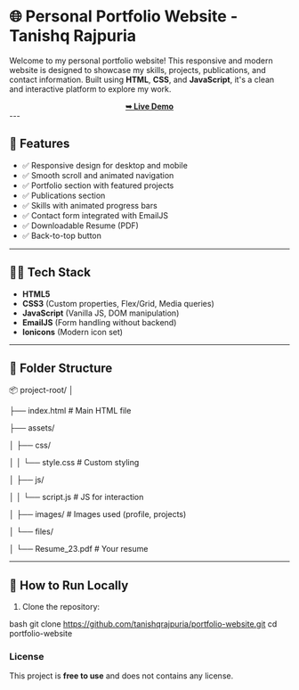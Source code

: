 # 🌐 Personal Portfolio Website - Tanishq Rajpuria

Welcome to my personal portfolio website! This responsive and modern website is designed to showcase my skills, projects, publications, and contact information. Built using **HTML**, **CSS**, and **JavaScript**, it's a clean and interactive platform to explore my work.
<div align="center">
  <a href="https://codewithsadee.github.io/portfolio/"><strong>➥ Live Demo</strong></a>
</div>
---

## 📌 Features

- ✅ Responsive design for desktop and mobile
- ✅ Smooth scroll and animated navigation
- ✅ Portfolio section with featured projects
- ✅ Publications section
- ✅ Skills with animated progress bars
- ✅ Contact form integrated with EmailJS
- ✅ Downloadable Resume (PDF)
- ✅ Back-to-top button

---

## 🧑‍💻 Tech Stack

- **HTML5**
- **CSS3** (Custom properties, Flex/Grid, Media queries)
- **JavaScript** (Vanilla JS, DOM manipulation)
- **EmailJS** (Form handling without backend)
- **Ionicons** (Modern icon set)

---

## 📁 Folder Structure

📦 project-root/
│

├── index.html # Main HTML file

├── assets/

│ ├── css/

│ │ └── style.css # Custom styling

│ ├── js/

│ │ └── script.js # JS for interaction

│ ├── images/ # Images used (profile, projects)

│ └── files/

│ └── Resume_23.pdf # Your resume



---

## 🚀 How to Run Locally

1. Clone the repository:

bash
git clone https://github.com/tanishqrajpuria/portfolio-website.git
cd portfolio-website


### License

This project is **free to use** and does not contains any license.
